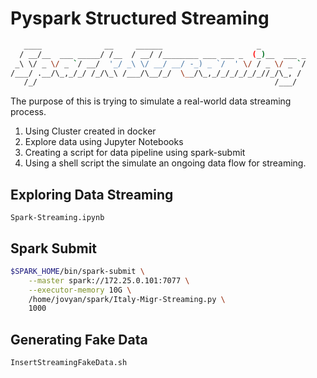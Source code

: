 # Pyspark Structured Streaming

```bash
   ____              __     ______                     _          
  / __/__  ___ _____/ /__  / __/ /________ ___ ___ _  (_)__  ___ _
 _\ \/ _ \/ _ `/ __/  '_/ _\ \/ __/ __/ -_) _ `/  ' \/ / _ \/ _ `/
/___/ .__/\_,_/_/ /_/\_\ /___/\__/_/  \__/\_,_/_/_/_/_/_//_/\_, / 
   /_/                                                     /___/  
```

The purpose of this is trying to simulate a real-world data streaming process.

1. Using Cluster created in docker
2. Explore data using Jupyter Notebooks
3. Creating a script for data pipeline using spark-submit
4. Using a shell script the simulate an ongoing data flow for streaming.

## Exploring Data Streaming

`Spark-Streaming.ipynb`

## Spark Submit

```bash
$SPARK_HOME/bin/spark-submit \
    --master spark://172.25.0.101:7077 \
    --executor-memory 10G \
    /home/jovyan/spark/Italy-Migr-Streaming.py \
    1000

```

## Generating Fake Data

`InsertStreamingFakeData.sh`
